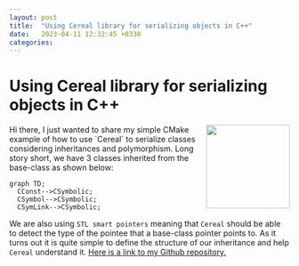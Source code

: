```yaml
---
layout: post
title:  "Using Cereal library for serializing objects in C++"
date:   2023-04-11 12:32:45 +0330
categories:
---
```

# Using Cereal library for serializing objects in C++
<img align="right" width="150" src="https://uscilab.github.io/cereal/assets/img/cerealboxside.png">
Hi there, I just wanted to share my simple CMake example of how to use `Cereal` to serialize classes considering inheritances and polymorphism.
Long story short, we have 3 classes inherited from the base-class as shown below:

```mermaid
graph TD;
  CConst-->CSymbolic;
  CSymbol-->CSymbolic;
  CSymLink-->CSymbolic;
```

We are also using `STL smart pointers` meaning that `Cereal` should be able to detect the type of the pointee that a base-class pointer points to. As it turns out it is quite simple to define the structure of our inheritance and help `Cereal` understand it.
[Here is a link to my Github repository.](https://github.com/salehjg/Cereal-Cpp-Examples/blob/main/readme.md)


